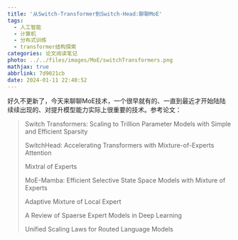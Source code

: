 ```yaml
---
title: '从Switch-Transformer到Switch-Head:聊聊MoE'
tags:
  - 人工智能
  - 计算机
  - 分布式训练
  - transformer结构探索
categories: 论文阅读笔记
photo: ../../files/images/MoE/switchTransformers.png
mathjax: true
abbrlink: 7d9021cb
date: 2024-01-11 22:40:52
---
```


好久不更新了，今天来聊聊MoE技术，一个很早就有的、一直到最近才开始陆陆续续出现的、对提升模型能力实际上很重要的技术。参考论文：

> Switch Transformers: Scaling to Trillion Parameter Models with Simple and Efficient Sparsity
>
> SwitchHead: Accelerating Transformers with Mixture-of-Experts Attention
>
> Mixtral of Experts
>
> MoE-Mamba: Efficient Selective State Space Models with Mixture of Experts
>
> Adaptive Mixture of Local Expert
>
> A Review of Spaerse Expert Models in Deep Learning
>
> Unified Scaling Laws for Routed Language Models

<!-- more -->
